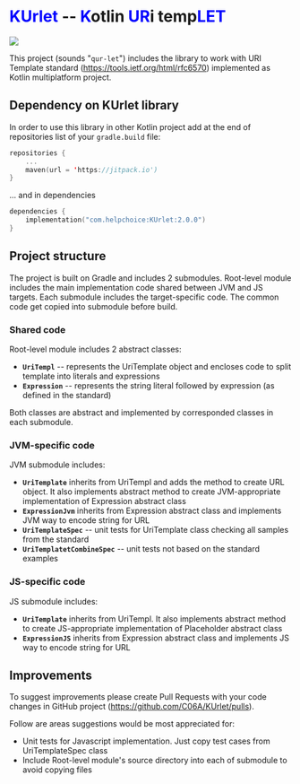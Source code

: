 # <span style="color:blue">KUrlet</span> -- <span style="color:blue">K</span>otlin <span style="color:blue">UR</span>i temp<span style="color:blue">LET</span>
[![](https://jitpack.io/v/com.helpchoice/KUrlet.svg)](https://jitpack.io/#com.helpchoice/KUrlet)

This project (sounds "`qur-let`") includes the library
to work with URI Template standard (https://tools.ietf.org/html/rfc6570) implemented as Kotlin multiplatform project.

## Dependency on KUrlet library

In order to use this library in other Kotlin project add at the end of repositories list of your `gradle.build` file:

```kotlin
repositories {
    ...
    maven(url = 'https://jitpack.io')
}
```
... and in dependencies
```kotlin
dependencies {
    implementation("com.helpchoice:KUrlet:2.0.0")
}
```

## Project structure

The project is built on Gradle and includes 2 submodules. Root-level module includes the main implementation code
shared between JVM and JS targets. Each submodule includes the target-specific code. The common code get copied
into submodule before build.

### Shared code

Root-level module includes 2 abstract classes:

* **`UriTempl`** -- represents the UriTemplate object and encloses code to split template into literals and expressions
* **`Expression`** -- represents the string literal followed by expression (as defined in the standard)

Both classes are abstract and implemented by corresponded classes in each submodule.

### JVM-specific code

JVM submodule includes:

* **`UriTemplate`** inherits from UriTempl and adds the method to create URL object. It also implements abstract
method to create JVM-appropriate implementation of Expression abstract class
* **`ExpressionJvm`** inherits from Expression abstract class and implements JVM way to encode string for URL
* **`UriTemplateSpec`** -- unit tests for UriTemplate class checking all samples from the standard
* **`UriTemplatetCombineSpec`** -- unit tests not based on the standard examples

### JS-specific code

JS submodule includes:

* **`UriTemplate`** inherits from UriTempl. It also implements abstract method to create
JS-appropriate implementation of Placeholder abstract class
* **`ExpressionJS`** inherits from Expression abstract class and implements JS way to encode string for URL

## Improvements

To suggest improvements please create Pull Requests with your code changes in GitHub project (https://github.com/C06A/KUrlet/pulls).

Follow are areas suggestions would be most appreciated for:

* Unit tests for Javascript implementation. Just copy test cases from UriTemplateSpec class
* Include Root-level module's source directory into each of submodule to avoid copying files
